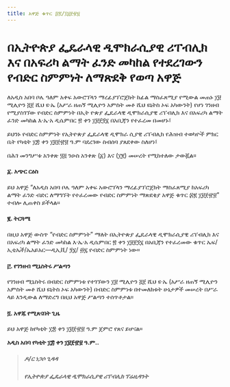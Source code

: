 ```yaml
---
title: አዋጅ ቁጥር ፷፪/፲፱፻፹፱
---
```


# በኢትዮጵያ ፌዴራላዊ ዲሞክራሲያዊ ሪፐብሊክ እና በአፍሪካ ልማት ፈንድ መካከል የተደረገውን የብድር ስምምነት ለማጽደቅ የወጣ አዋጅ

ለአዲስ አበባ ቦሌ ዓለም አቀፍ አውሮፕላን ማረፊያፕሮጀክት ከፊል ማስፈጸሚያ የሚውል መጠኑ ፲፱ ሚሊዮን ፭፻ ሺህ ዩ·ኤ (አሥራ ዘጠኝ ሚሊዮን አምስት መቶ ሺህ ዩኒትስ ኦፍ አካውንት) የሆነ ገንዘብ የሚያስገኘው የብድር ስምምነት በኢት ዮጵያ ፌዴራላዊ ዲሞክራሲያዊ ሪፐብሊክ እና በአፍሪካ ልማት ፈንድ መካከል እ·ኤ·አ ዲሴምበር ፳ ቀን ፲፱፻፺፮ በአቢጃን የተፈረመ በመሆኑ፤

ይህንኑ የብድር ስምምነት የኢትዮጵያ ፌዴራላዊ ዲሞክራ ሲያዊ ሪፐብሊክ የሕዝብ ተወካዮች ምክር ቤት የካቲት ፲፰ ቀን ፲፱፻፹፱ ዓ.ም ባደረገው ስብሰባ ያጸደቀው ስለሆነ፤

በሕገ መንግሥቱ አንቀጽ ፶፭ ንዑስ አንቀጽ (፩) እና (፲፪) መሠረት የሚከተለው ታውጇል።

#### ፩. አጭር ርዕስ

ይህ አዋጅ “ለአዲስ አበባ ቦሌ ዓለም አቀፍ አውሮፕላን ማረፊያፕሮጀክት ማስፈጸሚያ ከአፍሪካ ልማት ፈንድ ብድር ለማግኘት የተፈረመው የብድር ስምምነት ማጽደቂያ አዋጅ ቁጥር ፷፪ ፲፱፻፹፱” ተብሎ ሊጠቀስ ይችላል።

#### ፪. ትርጓሜ

በዚህ አዋጅ ውስጥ “የብድር ስምምነት” ማለት በኢትዮጵያ ፌዴራላዊ ዲሞክራሲያዊ ሪፐብሊክ እና በአፍሪካ ልማት ፈንድ መካከል እ·ኤ·አ ዲሴምበር ፳ ቀን ፲፱፻፺፮ በአቢጃን የተፈረመው ቁጥር ኤፍ/ኢቲኤች/ኤአይአር—ዲኢቪ/ ፺፮/ ፴፯ የብድር ስምምነት ነው።

#### ፫. የገንዘብ ሚኒስትሩ ሥልጣን

የገንዘብ ሚኒስትሩ በብድር ስምምነቱ የተገኘውን ፲፱ ሚሊዮን ፭፻ ሺህ ዩ·ኤ (አሥራ ዘጠኝ ሚሊዮን አምስት መቶ ሺህ ዩኒትስ ኦፍ አካውንት) በብድር ስምምነቱ በተመለከቱት ሁኔታዎች መሠረት በሥራ ላይ እንዲውል ለማድረግ በዚህ አዋጅ ሥልጣን ተሰጥቶታል።

#### ፬. አዋጁ የሚጸናበት ጊዜ

ይህ አዋጅ ከየካቲት ፲፰ ቀን ፲፱፻፹፱ ዓ.ም ጀምሮ የጸና ይሆናል።

**አዲስ አበባ የካቲት ፲፰ ቀን ፲፱፻፹፱ ዓ.ም..**

> ##### ዶ/ር ነጋሶ ጊዳዳ
>
> ##### የኢትዮጵያ ፌዴራላዊ ዲሞክራሲያዊ ሪፐብሊክ ፕሬዚዳንት